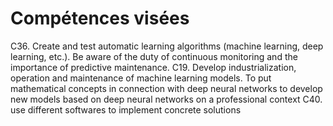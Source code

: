 # Compétences visées

C36. Create and test automatic learning algorithms (machine learning, deep learning, etc.).
Be aware of the duty of continuous monitoring and the importance of predictive maintenance.
C19. Develop industrialization, operation and maintenance of machine learning models.
To put mathematical concepts in connection with deep neural networks
to develop new models based on deep neural networks on a professional context
C40. use different softwares to implement concrete solutions

